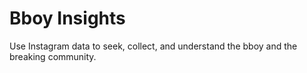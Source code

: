 # Bboy Insights
Use Instagram data to seek, collect, and understand the bboy and the breaking community.
